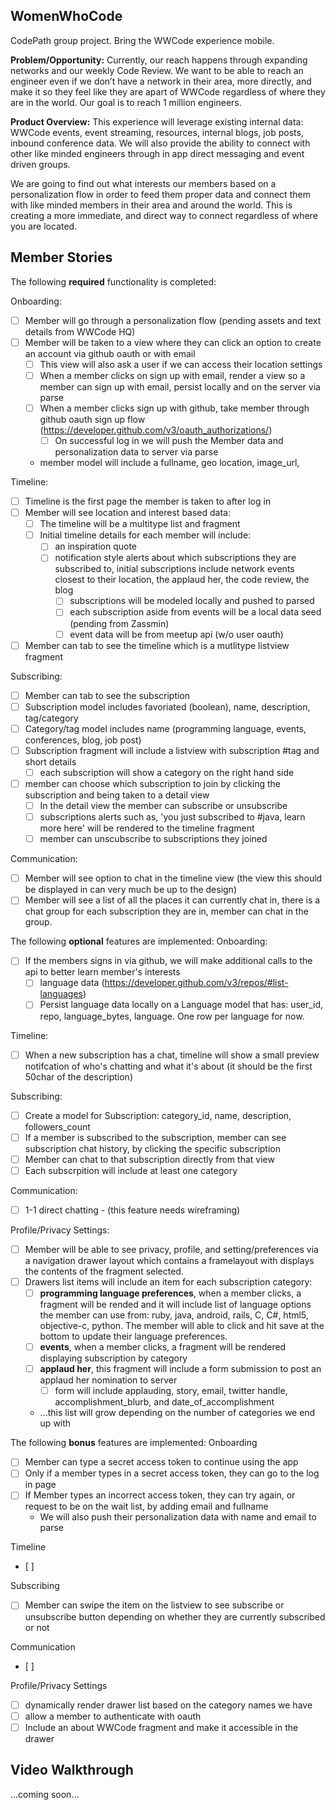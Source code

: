 ## WomenWhoCode
CodePath group project. Bring the WWCode experience mobile. 

**Problem/Opportunity:** Currently, our reach happens through expanding networks 
and our weekly Code Review. We want to be able to reach an engineer even if we 
don’t have a network in their area, more directly, and make it so they feel like 
they are apart of WWCode regardless of where they are in the world. Our goal is 
to reach 1 million engineers.  

**Product Overview:** This experience will leverage existing internal data: 
WWCode events, event streaming, resources, internal blogs, job posts, inbound 
conference data. We will also provide the ability to connect with other like 
minded engineers through in app direct messaging and event driven groups. 

We are going to find out what interests our members based on a personalization 
flow in order to feed them proper data and connect them with like minded members 
in their area and around the world. This is creating a more immediate, and 
direct way to connect regardless of where you are located.

## Member Stories

The following **required** functionality is completed:

Onboarding:
* [ ] Member will go through a personalization flow (pending assets and 
text details from WWCode HQ)
* [ ] Member will be taken to a view where they can click an option to create 
an account via github oauth or with email
  * [ ] This view will also ask a user if we can access their location settings
  * [ ] When a member clicks on sign up with email, render a view so a member can 
  sign up with email, persist locally and on the server via parse
  * [ ] When a member clicks sign up with github, take member through github 
  oauth sign up flow (https://developer.github.com/v3/oauth_authorizations/)
    * [ ] On successful log in we will push the Member data and personalization
    data to server via parse
  * member model will include a fullname, geo location, image_url, 

Timeline:
* [ ] Timeline is the first page the member is taken to after log in
* [ ] Member will see location and interest based data:
  * [ ] The timeline will be a multitype list and fragment
  * [ ] Initial timeline details for each member will include:
  	* [ ] an inspiration quote
  	* [ ] notification style alerts about which subscriptions they are 
  	subscribed to, initial subscriptions include network events closest to their 
  	location, the applaud her, the code review, the blog
  		* [ ] subscriptions will be modeled locally and pushed to parsed
  		* [ ] each subscription aside from events will be a local data seed 
      (pending from Zassmin) 
  		* [ ] event data will be from meetup api (w/o user oauth)
* [ ] Member can tab to see the timeline which is a mutlitype listview fragment 

Subscribing:
* [ ] Member can tab to see the subscription
* [ ] Subscription model includes favoriated (boolean), name, description, tag/category
* [ ] Category/tag model includes name (programming language, events, conferences, blog, job post)
* [ ] Subscription fragment will include a listview with subscription #tag and 
short details
  * [ ] each subscription will show a category on the right hand side
* [ ] member can choose which subscription to join by clicking the 
subscription and being taken to a detail view
  * [ ] In the detail view the member can subscribe or unsubscribe 
  * [ ] subscriptions alerts such as, 'you just subscribed to #java, learn more 
  here' will be rendered to the timeline fragment 
  * [ ] member can unscubscribe to subscriptions they joined

Communication:
* [ ] Member will see option to chat in the timeline view (the view this should 
be displayed in can very much be up to the design)
* [ ] Member will see a list of all the places it can currently chat in, there is 
a chat group for each subscription they are in, member can chat in the group.  

The following **optional** features are implemented:
Onboarding:
* [ ] If the members signs in via github, we will make additional calls to the api
to better learn member's interests
  * [ ] language data (https://developer.github.com/v3/repos/#list-languages)
  * [ ] Persist language data locally on a Language model that has: user_id, 
  repo, language_bytes, language. One row per language for now. 

Timeline:
* [ ] When a new subscription has a chat, timeline will show a small preview
notifcation of who's chatting and what it's about (it should be the first 50char
of the description)

Subscribing:
* [ ] Create a model for Subscription: category_id, name, description, 
followers_count
* [ ] If a member is subscribed to the subscription, member can see subscription 
chat history, by clicking the specific subscription
* [ ] Member can chat to that subscription directly from that view
* [ ] Each subscrpition will include at least one category

Communication: 
* [ ] 1-1 direct chatting - (this feature needs wireframing)

Profile/Privacy Settings:
* [ ] Member will be able to see privacy, profile, and setting/preferences via
a navigation drawer layout which contains a framelayout with displays the 
contents of the fragment selected. 
* [ ] Drawers list items will include an item for each subscription category: 
  * [ ] **programming language preferences**, when a member clicks, a fragment 
  will be rended and it will include list of language options the member can use 
  from: ruby, java, android, rails, C, C#, html5, objective-c, python. The 
  member will able to click and hit save at the bottom to update their language 
  preferences. 
  * [ ] **events**, when a member clicks, a fragment will be rendered 
  displaying subscription by category
  * [ ] **applaud her**, this fragment will include a form submission to post
  an applaud her nomination to server
    * [ ] form will include applauding, story, email, twitter handle,
    accomplishment_blurb, and date_of_accomplishment 
  * ...this list will grow depending on the number of categories we end up with 

The following **bonus** features are implemented:
Onboarding
* [ ] Member can type a secret access token to continue using the app
* [ ] Only if a member types in a secret access token, they can go to the log
in page
* [ ] If Member types an incorrect access token, they can try again, or request to
be on the wait list, by adding email and fullname 
  * We will also push their personalization data with name and email to parse

Timeline
* [ ] 

Subscribing
* [ ] Member can swipe the item on the listview to see subscribe or unsubscribe 
button depending on whether they are currently subscribed or not

Communication
* [ ] 

Profile/Privacy Settings
* [ ] dynamically render drawer list based on the category names we have
* [ ] allow a member to authenticate with oauth
* [ ] Include an about WWCode fragment and make it accessible in the drawer

## Video Walkthrough

...coming soon...
